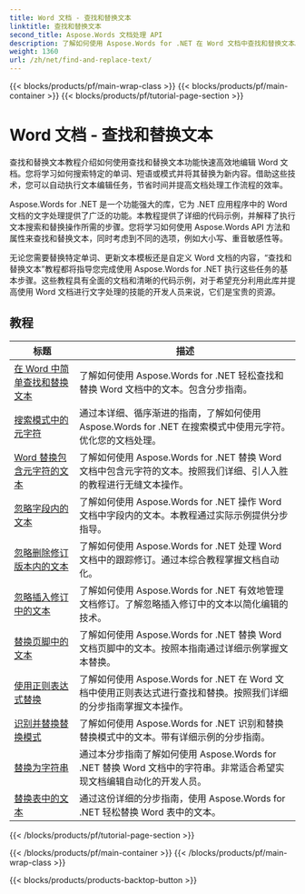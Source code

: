 ```yaml
---
title: Word 文档 - 查找和替换文本
linktitle: 查找和替换文本
second_title: Aspose.Words 文档处理 API
description: 了解如何使用 Aspose.Words for .NET 在 Word 文档中查找和替换文本。本教程将向您展示如何执行精确的文本搜索，包括高级搜索选项。
weight: 1360
url: /zh/net/find-and-replace-text/
---
```


{{< blocks/products/pf/main-wrap-class >}}
{{< blocks/products/pf/main-container >}}
{{< blocks/products/pf/tutorial-page-section >}}

# Word 文档 - 查找和替换文本

查找和替换文本教程介绍如何使用查找和替换文本功能快速高效地编辑 Word 文档。您将学习如何搜索特定的单词、短语或模式并将其替换为新内容。借助这些技术，您可以自动执行文本编辑任务，节省时间并提高文档处理工作流程的效率。

Aspose.Words for .NET 是一个功能强大的库，它为 .NET 应用程序中的 Word 文档的文字处理提供了广泛的功能。本教程提供了详细的代码示例，并解释了执行文本搜索和替换操作所需的步骤。您将学习如何使用 Aspose.Words API 方法和属性来查找和替换文本，同时考虑到不同的选项，例如大小写、重音敏感性等。

无论您需要替换特定单词、更新文本模板还是自定义 Word 文档的内容，“查找和替换文本”教程都将指导您完成使用 Aspose.Words for .NET 执行这些任务的基本步骤。这些教程具有全面的文档和清晰的代码示例，对于希望充分利用此库并提高使用 Word 文档进行文字处理的技能的开发人员来说，它们是宝贵的资源。

 ## 教程
| 标题 | 描述 |
| --- | --- |
| [在 Word 中简单查找和替换文本](./simple-find-replace/) | 了解如何使用 Aspose.Words for .NET 轻松查找和替换 Word 文档中的文本。包含分步指南。 |
| [搜索模式中的元字符](./meta-characters-in-search-pattern/) | 通过本详细、循序渐进的指南，了解如何使用 Aspose.Words for .NET 在搜索模式中使用元字符。优化您的文档处理。 |
| [Word 替换包含元字符的文本](./replace-text-containing-meta-characters/) | 了解如何使用 Aspose.Words for .NET 替换 Word 文档中包含元字符的文本。按照我们详细、引人入胜的教程进行无缝文本操作。 |
| [忽略字段内的文本](./ignore-text-inside-fields/) | 了解如何使用 Aspose.Words for .NET 操作 Word 文档中字段内的文本。本教程通过实际示例提供分步指导。 |
| [忽略删除修订版本内的文本](./ignore-text-inside-delete-revisions/) | 了解如何使用 Aspose.Words for .NET 处理 Word 文档中的跟踪修订。通过本综合教程掌握文档自动化。 |
| [忽略插入修订中的文本](./ignore-text-inside-insert-revisions/) | 了解如何使用 Aspose.Words for .NET 有效地管理文档修订。了解忽略插入修订中的文本以简化编辑的技术。 |
| [替换页脚中的文本](./replace-text-in-footer/) | 了解如何使用 Aspose.Words for .NET 替换 Word 文档页脚中的文本。按照本指南通过详细示例掌握文本替换。 |
| [使用正则表达式替换](./replace-with-regex/) | 了解如何使用 Aspose.Words for .NET 在 Word 文档中使用正则表达式进行查找和替换。按照我们详细的分步指南掌握文本操作。 |
| [识别并替换替换模式](./recognize-and-substitutions-within-replacement-patterns/) | 了解如何使用 Aspose.Words for .NET 识别和替换替换模式中的文本。带有详细示例的分步指南。 |
| [替换为字符串](./replace-with-string/) | 通过本分步指南了解如何使用 Aspose.Words for .NET 替换 Word 文档中的字符串。非常适合希望实现文档编辑自动化的开发人员。 |
| [替换表中的文本](./replace-text-in-table/) | 通过这份详细的分步指南，使用 Aspose.Words for .NET 轻松替换 Word 表中的文本。 |
{{< /blocks/products/pf/tutorial-page-section >}}

{{< /blocks/products/pf/main-container >}}
{{< /blocks/products/pf/main-wrap-class >}}

{{< blocks/products/products-backtop-button >}}
